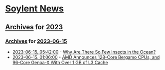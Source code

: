 # [Soylent News](../../../README.md)

## [Archives](../../index.md) for [2023](../index.md)

### [Archives](../../index.md) for [2023-06-15](index.md)

* [2023-06-15, 05:42:00](https://soylentnews.org/article.pl?sid=23/06/13/1953209&from=rss) - [Why Are There So Few Insects in the Ocean?](https://soylentnews.org/article.pl?sid=23/06/13/1953209&from=rss)
* [2023-06-15, 01:06:00](https://soylentnews.org/article.pl?sid=23/06/13/1947233&from=rss) - [AMD Announces 128-Core Bergamo CPUs, and 96-Core Genoa-X With Over 1 GB of L3 Cache](https://soylentnews.org/article.pl?sid=23/06/13/1947233&from=rss)
